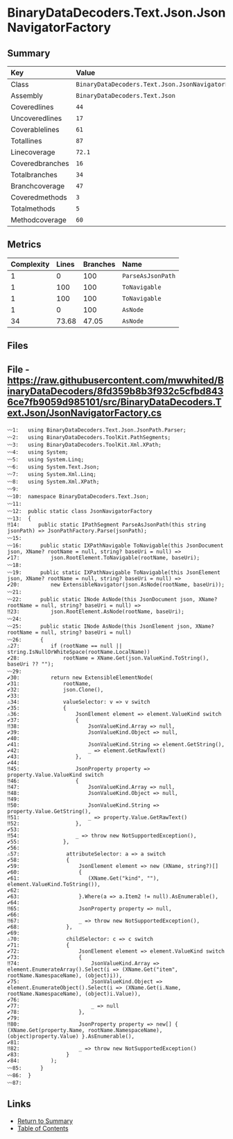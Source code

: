 ﻿# BinaryDataDecoders.Text.Json.JsonNavigatorFactory

## Summary

| Key             | Value                                               |
| :-------------- | :-------------------------------------------------- |
| Class           | `BinaryDataDecoders.Text.Json.JsonNavigatorFactory` |
| Assembly        | `BinaryDataDecoders.Text.Json`                      |
| Coveredlines    | `44`                                                |
| Uncoveredlines  | `17`                                                |
| Coverablelines  | `61`                                                |
| Totallines      | `87`                                                |
| Linecoverage    | `72.1`                                              |
| Coveredbranches | `16`                                                |
| Totalbranches   | `34`                                                |
| Branchcoverage  | `47`                                                |
| Coveredmethods  | `3`                                                 |
| Totalmethods    | `5`                                                 |
| Methodcoverage  | `60`                                                |

## Metrics

| Complexity | Lines | Branches | Name              |
| :--------- | :---- | :------- | :---------------- |
| 1          | 0     | 100      | `ParseAsJsonPath` |
| 1          | 100   | 100      | `ToNavigable`     |
| 1          | 100   | 100      | `ToNavigable`     |
| 1          | 0     | 100      | `AsNode`          |
| 34         | 73.68 | 47.05    | `AsNode`          |

## Files

## File - https://raw.githubusercontent.com/mwwhited/BinaryDataDecoders/8fd359b8b3f932c5cfbd8436ce7fb9059d985101/src/BinaryDataDecoders.Text.Json/JsonNavigatorFactory.cs

```CSharp
〰1:   using BinaryDataDecoders.Text.Json.JsonPath.Parser;
〰2:   using BinaryDataDecoders.ToolKit.PathSegments;
〰3:   using BinaryDataDecoders.ToolKit.Xml.XPath;
〰4:   using System;
〰5:   using System.Linq;
〰6:   using System.Text.Json;
〰7:   using System.Xml.Linq;
〰8:   using System.Xml.XPath;
〰9:   
〰10:  namespace BinaryDataDecoders.Text.Json;
〰11:  
〰12:  public static class JsonNavigatorFactory
〰13:  {
‼14:      public static IPathSegment ParseAsJsonPath(this string jsonPath) => JsonPathFactory.Parse(jsonPath);
〰15:  
〰16:      public static IXPathNavigable ToNavigable(this JsonDocument json, XName? rootName = null, string? baseUri = null) =>
✔17:          json.RootElement.ToNavigable(rootName, baseUri);
〰18:  
〰19:      public static IXPathNavigable ToNavigable(this JsonElement json, XName? rootName = null, string? baseUri = null) =>
✔20:          new ExtensibleNavigator(json.AsNode(rootName, baseUri));
〰21:  
〰22:      public static INode AsNode(this JsonDocument json, XName? rootName = null, string? baseUri = null) =>
‼23:          json.RootElement.AsNode(rootName, baseUri);
〰24:  
〰25:      public static INode AsNode(this JsonElement json, XName? rootName = null, string? baseUri = null)
〰26:      {
⚠27:          if (rootName == null || string.IsNullOrWhiteSpace(rootName.LocalName))
✔28:              rootName = XName.Get(json.ValueKind.ToString(), baseUri ?? "");
〰29:  
✔30:          return new ExtensibleElementNode(
✔31:              rootName,
✔32:              json.Clone(),
✔33:  
⚠34:              valueSelector: v => v switch
✔35:              {
⚠36:                  JsonElement element => element.ValueKind switch
✔37:                  {
‼38:                      JsonValueKind.Array => null,
✔39:                      JsonValueKind.Object => null,
✔40:  
✔41:                      JsonValueKind.String => element.GetString(),
✔42:                      _ => element.GetRawText()
✔43:                  },
✔44:  
‼45:                  JsonProperty property => property.Value.ValueKind switch
‼46:                  {
‼47:                      JsonValueKind.Array => null,
‼48:                      JsonValueKind.Object => null,
‼49:  
‼50:                      JsonValueKind.String => property.Value.GetString(),
‼51:                      _ => property.Value.GetRawText()
‼52:                  },
✔53:  
‼54:                  _ => throw new NotSupportedException(),
✔55:              },
✔56:  
⚠57:               attributeSelector: a => a switch
✔58:               {
✔59:                   JsonElement element => new (XName, string?)[]
✔60:                   {
✔61:                      (XName.Get("kind", ""), element.ValueKind.ToString()),
✔62:  
✔63:                   }.Where(a => a.Item2 != null).AsEnumerable(),
✔64:  
‼65:                   JsonProperty property => null,
✔66:  
‼67:                   _ => throw new NotSupportedException(),
✔68:               },
✔69:  
⚠70:               childSelector: c => c switch
✔71:               {
✔72:                   JsonElement element => element.ValueKind switch
✔73:                   {
‼74:                       JsonValueKind.Array => element.EnumerateArray().Select(i => (XName.Get("item", rootName.NamespaceName), (object)i)),
✔75:                       JsonValueKind.Object => element.EnumerateObject().Select(i => (XName.Get(i.Name, rootName.NamespaceName), (object)i.Value)),
✔76:  
✔77:                       _ => null
✔78:                   },
✔79:  
‼80:                   JsonProperty property => new[] { (XName.Get(property.Name, rootName.NamespaceName), (object)property.Value) }.AsEnumerable(),
✔81:  
‼82:                   _ => throw new NotSupportedException()
✔83:               }
✔84:          );
〰85:      }
〰86:  }
〰87:  
```

## Links

* [Return to Summary](Summary.md)
* [Table of Contents](../TOC.md)

